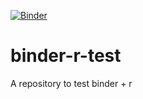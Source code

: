 [![Binder](https://mybinder.org/badge_logo.svg)](https://mybinder.org/v2/gh/whimsial/binder-r-test/HEAD?urlpath=rstudio)

# binder-r-test
A repository to test binder + r
